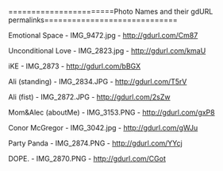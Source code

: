 =======================Photo Names and their gdURL permalinks=============================

Emotional Space - IMG_9472.jpg - http://gdurl.com/Cm87

Unconditional Love - IMG_2823.jpg - http://gdurl.com/kmaU

iKE - IMG_2873 - http://gdurl.com/bBGX

Ali (standing) - IMG_2834.JPG - http://gdurl.com/T5rV

Ali (fist) - IMG_2872.JPG - http://gdurl.com/2sZw

Mom&Alec (aboutMe) - IMG_3153.PNG - http://gdurl.com/gxP8

Conor McGregor - IMG_3042.jpg - http://gdurl.com/gWJu

Party Panda - IMG_2874.PNG - http://gdurl.com/YYcj

DOPE. - IMG_2870.PNG - http://gdurl.com/CGot